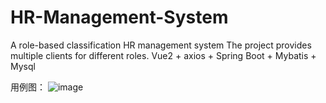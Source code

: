 # HR-Management-System
A role-based classification HR management system
The project provides multiple clients for different roles.
Vue2 + axios + Spring Boot + Mybatis + Mysql

用例图：
![image](https://github.com/cys02/HR-Management-System/assets/115866262/01e9d8a0-0f30-4e52-86c3-f33826039ef3)
